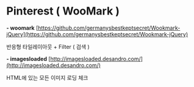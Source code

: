 # Pinterest ( WooMark )

**- woomark** [https://github.com/germanysbestkeptsecret/Wookmark-jQuery](https://github.com/germanysbestkeptsecret/Wookmark-jQuery)

반응형 타일레이아웃 + Filter ( 검색 )

**- imagesloaded** [http://imagesloaded.desandro.com/](http://imagesloaded.desandro.com/)

HTML에 있는 모든 이미지 로딩 체크 
